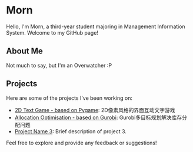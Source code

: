 # Morn

Hello, I'm Morn, a third-year student majoring in Management Information System. Welcome to my GitHub page!

## About Me

Not much to say, but I'm an Overwatcher :P

## Projects

Here are some of the projects I've been working on:

- [2D Text Game - based on Pygame](https://github.com/Morrrn/2D-text-game-pygame): 2D像素风格的界面互动文字游戏
- [Allocation Optimisation - based on Gurobi](https://github.com/Morrrn/allocation-optimisation): Gurobi多目标规划解决库存分配问题
- [Project Name 3](link_to_project_3): Brief description of project 3.

Feel free to explore and provide any feedback or suggestions!


